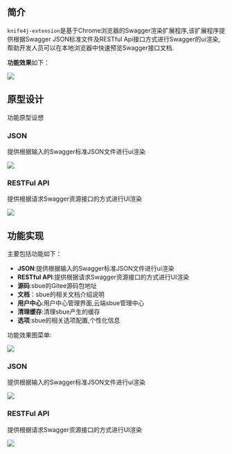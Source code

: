 ## 简介

`knife4j-extension`是基于Chrome浏览器的Swagger渲染扩展程序,该扩展程序提供根据Swagger JSON标准文件及RESTful Api接口方式进行Swagger的ui渲染,帮助开发人员可以在本地浏览器中快速预览Swagger接口文档.

**功能效果**如下：

![](/img/solution/sbue.gif)


## 原型设计

功能原型设想

### JSON

提供根据输入的Swagger标准JSON文件进行ui渲染

![](/knife4j/img/solution/json-1.png)

### RESTFul API

提供根据请求Swagger资源接口的方式进行UI渲染

![](/knife4j/img/solution/api-1.png)



## 功能实现

主要包括功能如下：

- **JSON**:提供根据输入的Swagger标准JSON文件进行ui渲染
- **RESTful API**:提供根据请求Swagger资源接口的方式进行UI渲染
- **源码**:sbue的Gitee源码包地址
- **文档**：sbue的相关文档介绍说明
- **用户中心**:用户中心管理界面,云端sbue管理中心
- **清理缓存**:清理sbue产生的缓存
- **选项**:sbue的相关选项配置,个性化信息

功能效果图菜单:

![](/knife4j/img/solution/menu.png)

### JSON

提供根据输入的Swagger标准JSON文件进行ui渲染

![](/knife4j/img/solution/json.png)

### RESTFul API

提供根据请求Swagger资源接口的方式进行UI渲染

![](/knife4j/img/solution/api-2.png)